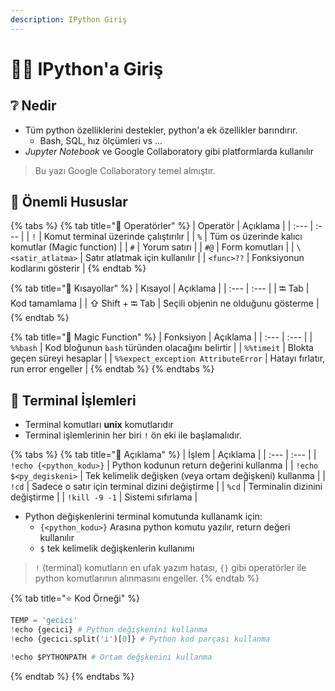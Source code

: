 ```yaml
---
description: IPython Giriş
---
```


# 🚴‍♂️ IPython'a Giriş

## ❔ Nedir

* Tüm python özelliklerini destekler, python'a ek özellikler barındırır.
  * Bash, SQL, hız ölçümleri vs ...
* _Jupyter Notebook_ ve Google Collaboratory gibi platformlarda kullanılır

> Bu yazı Google Collaboratory temel almıştır.

## 💖 Önemli Hususlar

{% tabs %}
{% tab title="💎 Operatörler" %}
| Operatör | Açıklama |
| :--- | :--- |
| `!` | Komut terminal üzerinde çalıştırılır |
| `%` | Tüm os üzerinde kalıcı komutlar \(Magic function\) |
| `#` | Yorum satırı |
| `#@` | Form komutları |
| `\<satir_atlatma>` | Satır atlatmak için kullanılır |
| `<func>??` | Fonksiyonun kodlarını gösterir |
{% endtab %}

{% tab title="💫 Kısayollar" %}
| Kısayol | Açıklama |
| :--- | :--- |
| ⭾ Tab | Kod tamamlama |
| ⇧ Shift + ⭾ Tab | Seçili objenin ne olduğunu gösterme |
{% endtab %}

{% tab title="💠 Magic Function" %}
| Fonksiyon | Açıklama |
| :--- | :--- |
| `%%bash` | Kod bloğunun `bash` türünden olacağını belirtir |
| `%%timeit` | Blokta geçen süreyi hesaplar |
| `%%expect_exception AttributeError` | Hatayı fırlatır, run error engeller |
{% endtab %}
{% endtabs %}

## 🖤 Terminal İşlemleri

* Terminal komutları **unix** komutlarıdır
* Terminal işlemlerinin her biri `!` ön eki ile başlamalıdır.

{% tabs %}
{% tab title="📜 Açıklama" %}
| İşlem | Açıklama |
| :--- | :--- |
| `!echo {<python_kodu>}` | Python kodunun return değerini kullanma |
| `!echo $<py_degiskeni>` | Tek kelimelik değişken \(veya ortam değişkeni\) kullanma |
| `!cd` | Sadece o satır için terminal dizini değiştirme |
| `%cd` | Terminalin dizinini değiştirme |
| `!kill -9 -1` | Sistemi sıfırlama |

* Python değişkenlerini terminal komutunda kullanamk için:
  * `{<python_kodu>}` Arasına python komutu yazılır, return değeri kullanılır
  * `$` tek kelimelik değişkenlerin kullanımı

> `!` \(terminal\) komutların en ufak yazım hatası, `{}` gibi operatörler ile python komutlarının alınmasını engeller.
{% endtab %}

{% tab title="⭐ Kod Örneği" %}
```python
TEMP = 'gecici'
!echo {gecici} # Python değişkenini kullanma
!echo {gecici.split('i')[0]} # Python kod parçası kullanma

!echo $PYTHONPATH # Ortam değşkenini kullanma
```
{% endtab %}
{% endtabs %}

